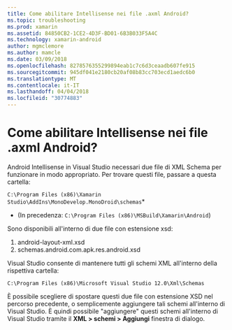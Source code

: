 ```yaml
---
title: Come abilitare Intellisense nei file .axml Android?
ms.topic: troubleshooting
ms.prod: xamarin
ms.assetid: 84850CB2-1CE2-4D3F-BD01-6B3B033F5A4C
ms.technology: xamarin-android
author: mgmclemore
ms.author: mamcle
ms.date: 03/09/2018
ms.openlocfilehash: 8278576355299894eab1c7c6d3ceaadb607fe915
ms.sourcegitcommit: 945df041e2180cb20af08b83cc703ecd1aedc6b0
ms.translationtype: MT
ms.contentlocale: it-IT
ms.lasthandoff: 04/04/2018
ms.locfileid: "30774883"
---
```

# <a name="how-do-i-enable-intellisense-in-android-axml-files"></a>Come abilitare Intellisense nei file .axml Android?

Android Intellisense in Visual Studio necessari due file di XML Schema per funzionare in modo appropriato. Per trovare questi file, passare a questa cartella:

`C:\Program Files (x86)\Xamarin Studio\AddIns\MonoDevelop.MonoDroid\schemas`*

* (In precedenza: `C:\Program Files (x86)\MSBuild\Xamarin\Android`)

Sono disponibili all'interno di due file con estensione xsd:

1. android-layout-xml.xsd
2. schemas.android.com.apk.res.android.xsd

Visual Studio consente di mantenere tutti gli schemi XML all'interno della rispettiva cartella:

`C:\Program Files (x86)\Microsoft Visual Studio 12.0\Xml\Schemas`

È possibile scegliere di spostare questi due file con estensione XSD nel percorso precedente, o semplicemente aggiungere tali schemi all'interno di Visual Studio. È quindi possibile "aggiungere" questi schemi all'interno di Visual Studio tramite il **XML > schemi > Aggiungi** finestra di dialogo.






